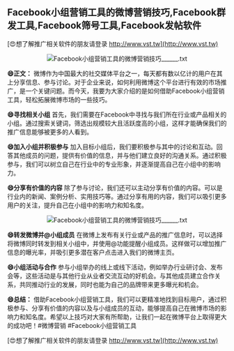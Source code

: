 ## **Facebook小组营销工具的微博营销技巧,Facebook群发工具,Facebook筛号工具,Facebook发帖软件**

[😍想了解推广相关软件的朋友请登录 http://www.vst.tw](http://www.vst.tw)

 <center><img src="https://vst.tw/MP4/tuiguang/png/2.png" alt="Facebook小组营销工具的微博营销技巧______.txt"></center>

**😄正文：**
微博作为中国最大的社交媒体平台之一，每天都有数以亿计的用户在其上分享信息、参与讨论。对于企业来说，如何利用微博这个平台进行有效的市场推广，是一个关键问题。而今天，我要为大家介绍的是如何借助Facebook小组营销工具，轻松拓展微博市场的一些技巧。

**😄寻找相关小组**
首先，我们需要在Facebook中寻找与我们所在行业或产品相关的小组。通过搜索关键词，筛选出规模较大且活跃度高的小组，这样才能确保我们的推广信息能够被更多的人看到。

**😄加入小组并积极参与**
加入目标小组后，我们要积极参与其中的讨论和互动。回答其他成员的问题，提供有价值的信息，并与他们建立良好的沟通关系。通过积极参与，我们可以树立自己在行业中的专业形象，并逐渐提高自己在小组中的影响力。

**😄分享有价值的内容**
除了参与讨论，我们还可以主动分享有价值的内容。可以是行业内的新闻、案例分析、实用技巧等。通过分享有用的内容，我们可以吸引更多用户的关注，提升自己在小组中的影响力和知名度。

 <center><img src="https://vst.tw/MP4/tuiguang/png/3.png" alt="Facebook小组营销工具的微博营销技巧______.txt"></center>

**😄转发微博并@小组成员**
在微博上发布有关行业或产品的推广信息时，可以选择将微博同时转发到相关小组中，并使用@功能提醒小组成员。这样做可以增加推广信息的曝光率，并吸引更多潜在客户点击进入我们的微博主页。

**😄小组活动与合作**
参与小组举办的线上或线下活动，例如举办行业研讨会、发布会等，这些活动是与其他行业从业者交流互动的好机会。与其他成员建立合作关系，共同推动行业的发展，同时也能为自己的品牌带来更多曝光和机会。

**😄总结：**
借助Facebook小组营销工具，我们可以更精准地找到目标用户，通过积极参与、分享有价值的内容以及与小组成员的互动，能够提高自己在微博市场的影响力和知名度。希望以上技巧对大家有所帮助，让我们一起在微博平台上取得更大的成功吧！#微博营销 #Facebook小组营销工具

[😍想了解推广相关软件的朋友请登录 http://www.vst.tw](http://www.vst.tw)



